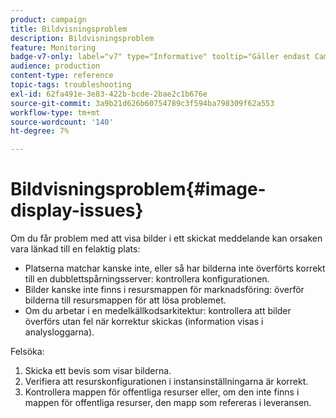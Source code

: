 ```yaml
---
product: campaign
title: Bildvisningsproblem
description: Bildvisningsproblem
feature: Monitoring
badge-v7-only: label="v7" type="Informative" tooltip="Gäller endast Campaign Classic v7"
audience: production
content-type: reference
topic-tags: troubleshooting
exl-id: 62fa491e-3e83-422b-bcde-2bae2c1b676e
source-git-commit: 3a9b21d626b60754789c3f594ba798309f62a553
workflow-type: tm+mt
source-wordcount: '140'
ht-degree: 7%

---
```


# Bildvisningsproblem{#image-display-issues}



Om du får problem med att visa bilder i ett skickat meddelande kan orsaken vara länkad till en felaktig plats:

* Platserna matchar kanske inte, eller så har bilderna inte överförts korrekt till en dubblettspårningsserver: kontrollera konfigurationen.
* Bilder kanske inte finns i resursmappen för marknadsföring: överför bilderna till resursmappen för att lösa problemet.
* Om du arbetar i en medelkällkodsarkitektur: kontrollera att bilder överförs utan fel när korrektur skickas (information visas i analysloggarna).

Felsöka:

1. Skicka ett bevis som visar bilderna.
1. Verifiera att resurskonfigurationen i instansinställningarna är korrekt.
1. Kontrollera mappen för offentliga resurser eller, om den inte finns i mappen för offentliga resurser, den mapp som refereras i leveransen.
